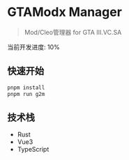 # GTAModx Manager

> Mod/Cleo管理器 for GTA III.VC.SA

当前开发进度: 10%

## 快速开始

```bash
pnpm install
pnpm run g2m
```

## 技术栈

- Rust
- Vue3
- TypeScript
